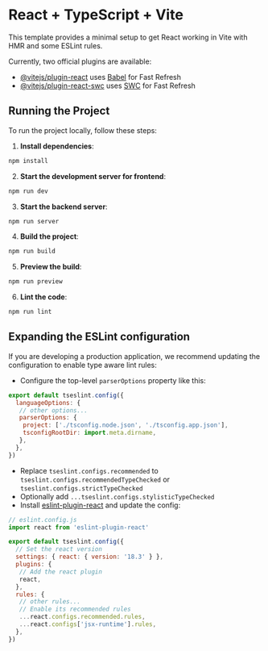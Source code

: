 # React + TypeScript + Vite

This template provides a minimal setup to get React working in Vite with HMR and some ESLint rules.

Currently, two official plugins are available:

- [@vitejs/plugin-react](https://github.com/vitejs/vite-plugin-react/blob/main/packages/plugin-react/README.md) uses [Babel](https://babeljs.io/) for Fast Refresh
- [@vitejs/plugin-react-swc](https://github.com/vitejs/vite-plugin-react-swc) uses [SWC](https://swc.rs/) for Fast Refresh

## Running the Project

To run the project locally, follow these steps:

1. **Install dependencies**:
  ```sh
  npm install
  ```

2. **Start the development server for frontend**:
  ```sh
  npm run dev
  ```

3. **Start the backend server**:
  ```sh
  npm run server
  ```

4. **Build the project**:
  ```sh
  npm run build
  ```

5. **Preview the build**:
  ```sh
  npm run preview
  ```

6. **Lint the code**:
  ```sh
  npm run lint
  ```

## Expanding the ESLint configuration

If you are developing a production application, we recommend updating the configuration to enable type aware lint rules:

- Configure the top-level `parserOptions` property like this:

```js
export default tseslint.config({
  languageOptions: {
   // other options...
   parserOptions: {
    project: ['./tsconfig.node.json', './tsconfig.app.json'],
    tsconfigRootDir: import.meta.dirname,
   },
  },
})
```

- Replace `tseslint.configs.recommended` to `tseslint.configs.recommendedTypeChecked` or `tseslint.configs.strictTypeChecked`
- Optionally add `...tseslint.configs.stylisticTypeChecked`
- Install [eslint-plugin-react](https://github.com/jsx-eslint/eslint-plugin-react) and update the config:

```js
// eslint.config.js
import react from 'eslint-plugin-react'

export default tseslint.config({
  // Set the react version
  settings: { react: { version: '18.3' } },
  plugins: {
   // Add the react plugin
   react,
  },
  rules: {
   // other rules...
   // Enable its recommended rules
   ...react.configs.recommended.rules,
   ...react.configs['jsx-runtime'].rules,
  },
})
```